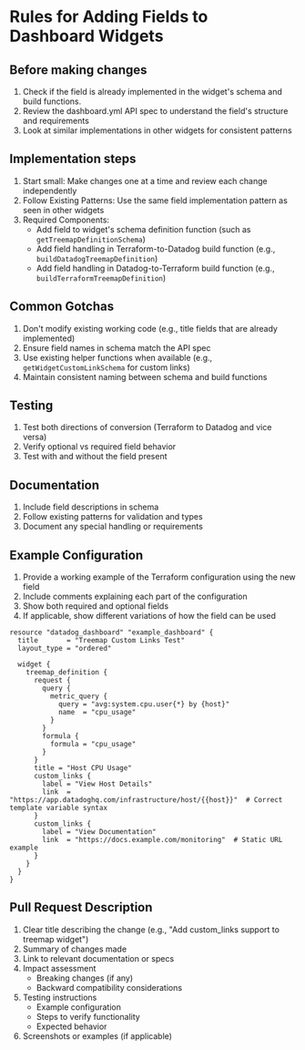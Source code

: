# Rules for Adding Fields to Dashboard Widgets

## Before making changes
1. Check if the field is already implemented in the widget's schema and build functions.
2. Review the dashboard.yml API spec to understand the field's structure and requirements
3. Look at similar implementations in other widgets for consistent patterns

## Implementation steps
1. Start small: Make changes one at a time and review each change independently
2. Follow Existing Patterns: Use the same field implementation pattern as seen in other widgets
3. Required Components:
   - Add field to widget's schema definition function (such as `getTreemapDefinitionSchema`)
   - Add field handling in Terraform-to-Datadog build function (e.g., `buildDatadogTreemapDefinition`)
   - Add field handling in Datadog-to-Terraform build function (e.g., `buildTerraformTreemapDefinition`)
 
## Common Gotchas
1. Don't modify existing working code (e.g., title fields that are already implemented)
2. Ensure field names in schema match the API spec
3. Use existing helper functions when available (e.g., `getWidgetCustomLinkSchema` for custom links)
4. Maintain consistent naming between schema and build functions

## Testing
1. Test both directions of conversion (Terraform to Datadog and vice versa)
2. Verify optional vs required field behavior
3. Test with and without the field present

## Documentation
1. Include field descriptions in schema
2. Follow existing patterns for validation and types
3. Document any special handling or requirements 

## Example Configuration
1. Provide a working example of the Terraform configuration using the new field
2. Include comments explaining each part of the configuration
3. Show both required and optional fields
4. If applicable, show different variations of how the field can be used 

```hcl
resource "datadog_dashboard" "example_dashboard" {
  title       = "Treemap Custom Links Test"
  layout_type = "ordered"

  widget {
    treemap_definition {
      request {
        query {
          metric_query {
            query = "avg:system.cpu.user{*} by {host}"
            name  = "cpu_usage"
          }
        }
        formula {
          formula = "cpu_usage"
        }
      }
      title = "Host CPU Usage"
      custom_links {
        label = "View Host Details"
        link  = "https://app.datadoghq.com/infrastructure/host/{{host}}"  # Correct template variable syntax
      }
      custom_links {
        label = "View Documentation"
        link  = "https://docs.example.com/monitoring"  # Static URL example
      }
    }
  }
}
```

## Pull Request Description
1. Clear title describing the change (e.g., "Add custom_links support to treemap widget")
2. Summary of changes made
3. Link to relevant documentation or specs
4. Impact assessment
   - Breaking changes (if any)
   - Backward compatibility considerations
5. Testing instructions
   - Example configuration
   - Steps to verify functionality
   - Expected behavior
6. Screenshots or examples (if applicable) 